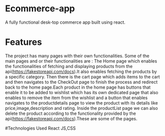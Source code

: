 
# Ecommerce-app
A fully functional desk-top commerce app built using react. 
# Features 
The project has many pages with their own functionalities. Some of the main pages and or their functionalities are : The Home page which enables the functionalities of fetching and displaying products from the api(https://fakestoreapi.com/docs).It also enables fetching the products by a specific category. Then there is the cart page which adds items to the cart and then navigates to the CheckOut page to finish the process and redirect back to the home page.Each product in the home page has buttons that enable it to be added to wishlist which has its own dedicated page that also enables to remove the item from the wishlist and a button that enables navigates to the productdetails page to view the product with its details like price,image,description and rating. Inside the productList page we can also delete the product according to the functionality provided by the api(https://fakestoreapi.com/docs).These are some of the pages.

#Technologies Used
React JS,CSS
